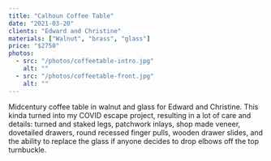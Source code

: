 ```yaml
---
title: "Calhoun Coffee Table"
date: "2021-03-20"
clients: "Edward and Christine"
materials: ["Walnut", "brass", "glass"]
price: "$2750"
photos:
  - src: "/photos/coffeetable-intro.jpg"
    alt: ""
  - src: "/photos/coffeetable-front.jpg"
    alt: ""
---
```


Midcentury coffee table in walnut and glass for Edward and Christine. This kinda turned into my
COVID escape project, resulting in a lot of care and details: turned and staked legs, patchwork
inlays, shop made veneer, dovetailed drawers, round recessed finger pulls, wooden drawer slides,
and the ability to replace the glass if anyone decides to drop elbows off the top turnbuckle.

